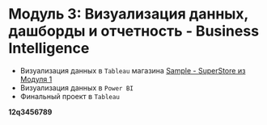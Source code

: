 # Модуль 3: Визуализация данных, дашборды и отчетность - Business Intelligence

- Визуализация данных в `Tableau` магазина [Sample - SuperStore из Модуля 1](https://github.com/Data-Learn/data-engineering/blob/master/DE-101%20Modules/Module01/DE%20-%20101%20Lab%201.1/Sample%20-%20Superstore.xls)
- Визуализация данных в `Power BI`
- Финальный проект в `Tableau`

**12q3456789**
